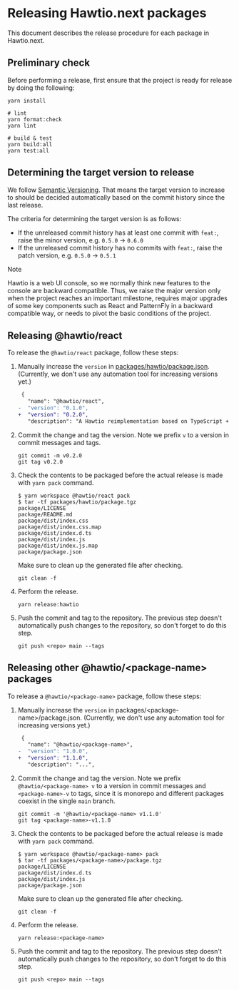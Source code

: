 # Releasing Hawtio.next packages

This document describes the release procedure for each package in Hawtio.next.

## Preliminary check

Before performing a release, first ensure that the project is ready for release by doing the following:

```console
yarn install

# lint
yarn format:check
yarn lint

# build & test
yarn build:all
yarn test:all
```

## Determining the target version to release

We follow [Semantic Versioning](https://semver.org/). That means the target version to increase to should be decided automatically based on the commit history since the last release.

The criteria for determining the target version is as follows:

- If the unreleased commit history has at least one commit with `feat:`, raise the minor version, e.g. `0.5.0` -> `0.6.0`
- If the unreleased commit history has no commits with `feat:`, raise the patch version, e.g. `0.5.0` -> `0.5.1`

> [!NOTE]
> Hawtio is a web UI console, so we normally think new features to the console are backward compatible. Thus, we raise the major version only when the project reaches an important milestone, requires major upgrades of some key components such as React and PatternFly in a backward compatible way, or needs to pivot the basic conditions of the project.

## Releasing @hawtio/react

To release the `@hawtio/react` package, follow these steps:

1. Manually increase the `version` in [packages/hawtio/package.json](../packages/hawtio/package.json). (Currently, we don't use any automation tool for increasing versions yet.)

   ```diff
    {
      "name": "@hawtio/react",
   -  "version": "0.1.0",
   +  "version": "0.2.0",
      "description": "A Hawtio reimplementation based on TypeScript + React.",
   ```

2. Commit the change and tag the version. Note we prefix `v` to a version in commit messages and tags.

   ```console
   git commit -m v0.2.0
   git tag v0.2.0
   ```

3. Check the contents to be packaged before the actual release is made with `yarn pack` command.

   ```console
   $ yarn workspace @hawtio/react pack
   $ tar -tf packages/hawtio/package.tgz
   package/LICENSE
   package/README.md
   package/dist/index.css
   package/dist/index.css.map
   package/dist/index.d.ts
   package/dist/index.js
   package/dist/index.js.map
   package/package.json
   ```

   Make sure to clean up the generated file after checking.

   ```console
   git clean -f
   ```

4. Perform the release.

   ```console
   yarn release:hawtio
   ```

5. Push the commit and tag to the repository. The previous step doesn't automatically push changes to the repository, so don't forget to do this step.

   ```console
   git push <repo> main --tags
   ```

## Releasing other @hawtio/\<package-name\> packages

To release a `@hawtio/<package-name>` package, follow these steps:

1. Manually increase the `version` in packages/\<package-name\>/package.json. (Currently, we don't use any automation tool for increasing versions yet.)

   ```diff
    {
      "name": "@hawtio/<package-name>",
   -  "version": "1.0.0",
   +  "version": "1.1.0",
      "description": "...",
   ```

2. Commit the change and tag the version. Note we prefix `@hawtio/<package-name> v` to a version in commit messages and `<package-name>-v` to tags, since it is monorepo and different packages coexist in the single `main` branch.

   ```console
   git commit -m '@hawtio/<package-name> v1.1.0'
   git tag <package-name>-v1.1.0
   ```

3. Check the contents to be packaged before the actual release is made with `yarn pack` command.

   ```console
   $ yarn workspace @hawtio/<package-name> pack
   $ tar -tf packages/<package-name>/package.tgz
   package/LICENSE
   package/dist/index.d.ts
   package/dist/index.js
   package/package.json
   ```

   Make sure to clean up the generated file after checking.

   ```console
   git clean -f
   ```

4. Perform the release.

   ```console
   yarn release:<package-name>
   ```

5. Push the commit and tag to the repository. The previous step doesn't automatically push changes to the repository, so don't forget to do this step.

   ```console
   git push <repo> main --tags
   ```

